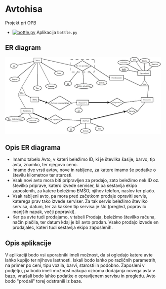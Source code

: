 # Avtohisa
Projekt pri OPB
* [![bottle.py](https://mybinder.org/badge_logo.svg)](https://mybinder.org/v2/gh/larajagodnik/Avtohisa/master?urlpath=proxy/8080/) Aplikacija `bottle.py`

## ER diagram
![ER DIAGRAM](Baza/ER_diagram.jpeg)

## Opis ER diagrama
 * Imamo tabelo Avto, v kateri beležimo ID, ki je številka šasije, barvo, tip avta, znamko, ter njegovo ceno.
 * Imamo dve vrsti avtov, nove in rabljene, za katere imamo še podatke o številu kilometrov ter starosti. 
 * Vsak novi avto mora biti pripravljen za prodajo, zato beležimo nek ID oz. številko priprave, katero izvede serviser, ki pa sestavlja ekipo zaposlenih, za katere beležimo EMŠO, njihov telefon, naslov ter plačo.
 * Vsak rabljeni avto, pa mora pred začetkom prodaje opraviti servis, katerega prav tako izvede serviser. Za tak servis beležimo številko servisa, datum, ter za kakšen tip servisa je šlo (pregled, popravilo manjših napak, večji popravki).
 * Ker pa avte tudi prodajamo, v tabeli Prodaja, beležimo številko računa, način plačila, ter datum kdaj je bil avto prodan. Vsako prodajo izvede en prodajalec, kateri tudi sestavlja ekipo zaposlenih.

## Opis aplikacije
V aplikaciji bodo vsi uporabniki imeli možnost, da si ogledajo katere avte lahko kupijo ter njihove lastnosti. Iskali bodo lahko po različnih parametrih, na primer po ceni, tipu vozila, barvi, starosti in podobno.
Zaposleni v podjetju, pa bodo imeli možnost nakupa oziroma dodajanja novega avta v bazo, vnašali bodo lahko podatke o opravljenem servisu in pregledu. Avto bodo "prodali" torej odstranili iz baze.
